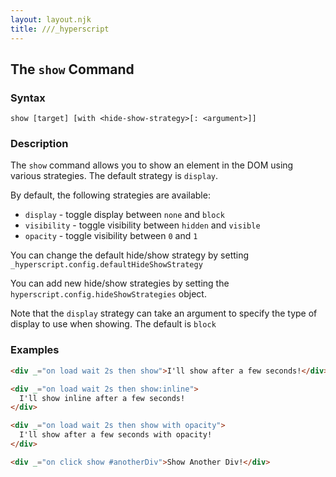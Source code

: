 ```yaml
---
layout: layout.njk
title: ///_hyperscript
---
```


## The `show` Command

### Syntax

```ebnf
show [target] [with <hide-show-strategy>[: <argument>]]
```

### Description

The `show` command allows you to show an element in the DOM using various strategies. The default strategy is `display`.

By default, the following strategies are available:

- `display` - toggle display between `none` and `block`
- `visibility` - toggle visibility between `hidden` and `visible`
- `opacity` - toggle visibility between `0` and `1`

You can change the default hide/show strategy by setting `_hyperscript.config.defaultHideShowStrategy`

You can add new hide/show strategies by setting the `hyperscript.config.hideShowStrategies` object.

Note that the `display` strategy can take an argument to specify the type of display to use when showing. The default
is `block`

### Examples

```html
<div _="on load wait 2s then show">I'll show after a few seconds!</div>

<div _="on load wait 2s then show:inline">
  I'll show inline after a few seconds!
</div>

<div _="on load wait 2s then show with opacity">
  I'll show after a few seconds with opacity!
</div>

<div _="on click show #anotherDiv">Show Another Div!</div>
```
